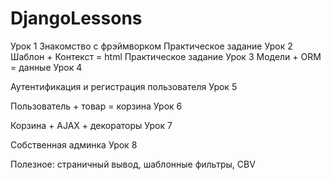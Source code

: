 # DjangoLessons

Урок 1
Знакомство с фрэймворком
Практическое задание
Урок 2
Шаблон + Контекст = html
Практическое задание
Урок 3
Модели + ORM = данные
Урок 4

Аутентификация и регистрация пользователя
Урок 5

Пользователь + товар = корзина
Урок 6

Корзина + AJAX + декораторы
Урок 7

Собственная админка
Урок 8

Полезное: страничный вывод, шаблонные фильтры, CBV
